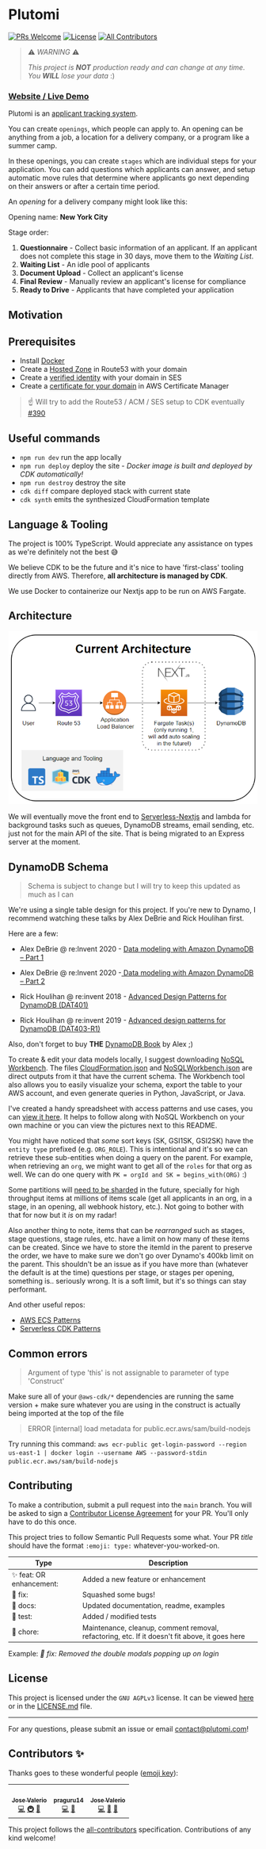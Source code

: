 # Plutomi

[![PRs Welcome](https://img.shields.io/badge/PRs-welcome-brightgreen.svg?style=flat-square)](http://makeapullrequest.com)
[![License](https://img.shields.io/github/license/plutomi/plutomi?style=flat-square)](#)
[![All Contributors](https://img.shields.io/badge/all_contributors-2-blue.svg?style=flat-square)](#contributors-)

> ⚠️ _WARNING_ ⚠️
>
> _This project is **NOT** production ready and can change at any time. You **WILL** lose your data_ :)

### [Website / Live Demo](https://plutomi.com)

Plutomi is an [applicant tracking system](https://en.wikipedia.org/wiki/Applicant_tracking_system).

You can create `openings`, which people can apply to. An opening can be anything from a job, a location for a delivery company, or a program like a summer camp.

In these openings, you can create `stages` which are individual steps for your application. You can add questions which applicants can answer, and setup automatic move rules that determine where applicants go next depending on their answers or after a certain time period.

An _opening_ for a delivery company might look like this:

Opening name: **New York City**

Stage order:

1. **Questionnaire** - Collect basic information of an applicant. If an applicant does not complete this stage in 30 days, move them to the _Waiting List_.
2. **Waiting List** - An idle pool of applicants
3. **Document Upload** - Collect an applicant's license
4. **Final Review** - Manually review an applicant's license for compliance
5. **Ready to Drive** - Applicants that have completed your application

## Motivation


## Prerequisites

- Install [Docker](https://docs.docker.com/get-docker/)
- Create a [Hosted Zone](https://docs.aws.amazon.com/Route53/latest/DeveloperGuide/CreatingHostedZone.html) in Route53 with your domain
- Create a [verified identity](https://docs.aws.amazon.com/ses/latest/DeveloperGuide/verify-domain-procedure.html) with your domain in SES
- Create a [certificate for your domain](https://docs.aws.amazon.com/acm/latest/userguide/gs-acm-request-public.html#request-public-console) in AWS Certificate Manager

> :point_up: Will try to add the Route53 / ACM / SES setup to CDK eventually  [#390](https://github.com/plutomi/plutomi/issues/390)

## Useful commands

- `npm run dev` run the app locally
- `npm run deploy` deploy the site - _Docker image is built and deployed by CDK automatically!_
- `npm run destroy` destroy the site
- `cdk diff` compare deployed stack with current state
- `cdk synth` emits the synthesized CloudFormation template

## Language & Tooling

The project is 100% TypeScript. Would appreciate any assistance on types as we're definitely not the best :sweat_smile:

We believe CDK to be the future and it's nice to have 'first-class' tooling directly from AWS. Therefore,
**all architecture is managed by CDK**.

We use Docker to containerize our Nextjs app to be run on AWS Fargate.

## Architecture

![infra](images/infra.png)

We will eventually move the front end to [Serverless-Nextjs](https://github.com/serverless-Nextjs/serverless-next.js) and lambda for background tasks such as queues, DynamoDB streams, email sending, etc. just not for the main API of the site. That is being migrated to an Express server at the moment.

## DynamoDB Schema

> Schema is subject to change but I will try to keep this updated as much as I can

We're using a single table design for this project. If you're new to Dynamo, I recommend watching these talks by Alex DeBrie and Rick Houlihan first.

Here are a few:

- Alex DeBrie @ re:Invent 2020 - [Data modeling with Amazon DynamoDB – Part 1](https://www.youtube.com/watch?v=fiP2e-g-r4g)
- Alex DeBrie @ re:Invent 2020 -[ Data modeling with Amazon DynamoDB – Part 2](https://www.youtube.com/watch?v=0uLF1tjI_BI)

- Rick Houlihan @ re:invent 2018 - [Advanced Design Patterns for DynamoDB (DAT401)](https://www.youtube.com/watch?v=HaEPXoXVf2k)
- Rick Houlihan @ re:invent 2019 - [Advanced design patterns for DynamoDB (DAT403-R1)](https://www.youtube.com/watch?v=6yqfmXiZTlM)

Also, don't forget to buy **THE** [DynamoDB Book](https://www.dynamodbbook.com/) by Alex ;)

To create & edit your data models locally, I suggest downloading [NoSQL Workbench](https://docs.aws.amazon.com/amazondynamodb/latest/developerguide/workbench.settingup.html). The files [CloudFormation.json](CloudFormation.json) and [NoSQLWorkbench.json](NoSQLWorkbench.json) are direct outputs from it that have the current schema. The Workbench tool also allows you to easily visualize your schema, export the table to your AWS account, and even generate queries in Python, JavaScript, or Java.

I've created a handy spreadsheet with access patterns and use cases, you can [view it here](https://docs.google.com/spreadsheets/d/1KZMJt0X2J0s1v8_jz6JC7aiiwYW8qVV9pKWobQ5012Y/edit?usp=sharing). It helps to follow along with NoSQL Workbench on your own machine or you can view the pictures next to this README.

You might have noticed that _some_ sort keys (SK, GSI1SK, GSI2SK) have the `entity type` prefixed (e.g. `ORG_ROLE`). This is intentional and it's so we can retrieve these sub-entities when doing a query on the parent.
For example, when retrieving an `org`, we might want to get all of the `roles` for that org as well. We can do one query with `PK = orgId and SK = begins_with(ORG)` :)

Some partitions will [need to be sharded](https://youtu.be/_KNrRdWD25M?t=581) in the future, specially for high throughput items at millions of items scale (get all applicants in an org, in a stage, in an opening, all webhook history, etc.). Not going to bother with that for now but it _is_ on my radar!

Also another thing to note, items that can be _rearranged_ such as stages, stage questions, stage rules, etc. have a limit on how many of these items can be created. Since we have to store the itemId in the parent to preserve the order, we have to make sure we don't go over Dynamo's 400kb limit on the parent. This shouldn't be an issue as if you have more than (whatever the default is at the time) questions per stage, or stages per opening, something is.. seriously wrong. It is a soft limit, but it's so things can stay performant.

And other useful repos:

- [AWS ECS Patterns](https://github.com/aws/aws-cdk/tree/master/packages/%40aws-cdk/aws-ecs-patterns)
- [Serverless CDK Patterns](https://github.com/cdk-patterns/serverless)

## Common errors

> Argument of type 'this' is not assignable to parameter of type 'Construct'

Make sure all of your `@aws-cdk/*` dependencies are running the same version + make sure whatever you are using in the construct is actually being imported at the top of the file

> ERROR [internal] load metadata for public.ecr.aws/sam/build-nodejs

Try running this command: `aws ecr-public get-login-password --region us-east-1 | docker login --username AWS --password-stdin public.ecr.aws/sam/build-nodejs`

## Contributing

To make a contribution, submit a pull request into the `main` branch. You will be asked to sign a [Contributor License Agreement](https://en.wikipedia.org/wiki/Contributor_License_Agreement) for your PR. You'll only have to do this once.

This project tries to follow Semantic Pull Requests some what.
Your PR _title_ should have the format `:emoji: type:` whatever-you-worked-on.

| Type                             | Description                                                                                    |
| -------------------------------- | ---------------------------------------------------------------------------------------------- |
| :sparkles: feat: OR enhancement: | Added a new feature or enhancement                                                             |
| :bug: fix:                       | Squashed some bugs!                                                                            |
| :book: docs:                     | Updated documentation, readme, examples                                                        |
| :rotating_light: test:           | Added / modified tests                                                                         |
| :broom: chore:                   | Maintenance, cleanup, comment removal, refactoring, etc. If it doesn't fit above, it goes here |

Example: _:bug: fix: Removed the double modals popping up on login_

## License

This project is licensed under the `GNU AGPLv3` license. It can be viewed [here](https://choosealicense.com/licenses/agpl-3.0/) or in the [LICENSE.md](LICENSE.md) file.

---

For any questions, please submit an issue or email contact@plutomi.com!

## Contributors ✨

Thanks goes to these wonderful people ([emoji key](https://allcontributors.org/docs/en/emoji-key)):

<!-- ALL-CONTRIBUTORS-LIST:START - Do not remove or modify this section -->
<!-- prettier-ignore-start -->
<!-- markdownlint-disable -->
<table>
  <tr>
    <td align="center"><a href="https://github.com/joswayski"><img src="https://avatars.githubusercontent.com/u/22891173?v=4?s=100" width="100px;" alt=""/><br /><sub><b>Jose Valerio</b></sub></a><br /><a href="https://github.com/plutomi/plutomi/commits?author=joswayski" title="Code">💻</a> <a href="#infra-joswayski" title="Infrastructure (Hosting, Build-Tools, etc)">🚇</a> <a href="#maintenance-joswayski" title="Maintenance">🚧</a></td>
    <td align="center"><a href="https://github.com/praguru14"><img src="https://avatars.githubusercontent.com/u/48213609?v=4?s=100" width="100px;" alt=""/><br /><sub><b>praguru14</b></sub></a><br /><a href="https://github.com/plutomi/plutomi/commits?author=praguru14" title="Code">💻</a> <a href="#maintenance-praguru14" title="Maintenance">🚧</a></td>
    <td align="center"><a href="https://github.com/mazupicua"><img src="https://avatars.githubusercontent.com/u/37680756?v=4?s=100" width="100px;" alt=""/><br /><sub><b>Jose Valerio</b></sub></a><br /><a href="https://github.com/plutomi/plutomi/commits?author=mazupicua" title="Code">💻</a> <a href="#maintenance-mazupicua" title="Maintenance">🚧</a> <a href="https://github.com/plutomi/plutomi/issues?q=author%3Amazupicua" title="Bug reports">🐛</a></td>
  </tr>
</table>

<!-- markdownlint-restore -->
<!-- prettier-ignore-end -->

<!-- ALL-CONTRIBUTORS-LIST:END -->

This project follows the [all-contributors](https://github.com/all-contributors/all-contributors) specification. Contributions of any kind welcome!
